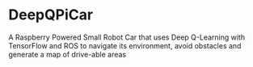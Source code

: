 # DeepQPiCar
A Raspberry Powered Small Robot Car that uses Deep Q-Learning with TensorFlow and ROS to navigate its environment, avoid obstacles and generate a map of drive-able areas
